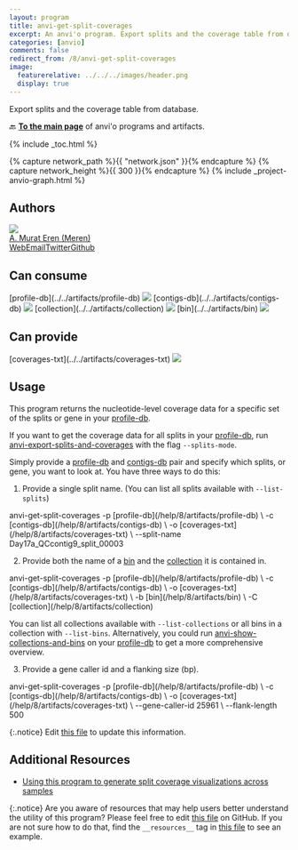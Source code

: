```yaml
---
layout: program
title: anvi-get-split-coverages
excerpt: An anvi'o program. Export splits and the coverage table from database.
categories: [anvio]
comments: false
redirect_from: /8/anvi-get-split-coverages
image:
  featurerelative: ../../../images/header.png
  display: true
---
```


Export splits and the coverage table from database.

🔙 **[To the main page](../../)** of anvi'o programs and artifacts.


{% include _toc.html %}
<div id="svg" class="subnetwork"></div>
{% capture network_path %}{{ "network.json" }}{% endcapture %}
{% capture network_height %}{{ 300 }}{% endcapture %}
{% include _project-anvio-graph.html %}


## Authors

<div class="anvio-person"><div class="anvio-person-info"><div class="anvio-person-photo"><img class="anvio-person-photo-img" src="../../images/authors/meren.jpg" /></div><div class="anvio-person-info-box"><a href="/people/meren" target="_blank"><span class="anvio-person-name">A. Murat Eren (Meren)</span></a><div class="anvio-person-social-box"><a href="http://merenlab.org" class="person-social" target="_blank"><i class="fa fa-fw fa-home"></i>Web</a><a href="mailto:a.murat.eren@gmail.com" class="person-social" target="_blank"><i class="fa fa-fw fa-envelope-square"></i>Email</a><a href="http://twitter.com/merenbey" class="person-social" target="_blank"><i class="fa fa-fw fa-twitter-square"></i>Twitter</a><a href="http://github.com/meren" class="person-social" target="_blank"><i class="fa fa-fw fa-github"></i>Github</a></div></div></div></div>



## Can consume


<p style="text-align: left" markdown="1"><span class="artifact-r">[profile-db](../../artifacts/profile-db) <img src="../../images/icons/DB.png" class="artifact-icon-mini" /></span> <span class="artifact-r">[contigs-db](../../artifacts/contigs-db) <img src="../../images/icons/DB.png" class="artifact-icon-mini" /></span> <span class="artifact-r">[collection](../../artifacts/collection) <img src="../../images/icons/COLLECTION.png" class="artifact-icon-mini" /></span> <span class="artifact-r">[bin](../../artifacts/bin) <img src="../../images/icons/BIN.png" class="artifact-icon-mini" /></span></p>


## Can provide


<p style="text-align: left" markdown="1"><span class="artifact-p">[coverages-txt](../../artifacts/coverages-txt) <img src="../../images/icons/TXT.png" class="artifact-icon-mini" /></span></p>


## Usage


This program returns the nucleotide-level coverage data for a specific set of the splits or gene in your <span class="artifact-n">[profile-db](/help/8/artifacts/profile-db)</span>. 

If you want to get the coverage data for all splits in your <span class="artifact-n">[profile-db](/help/8/artifacts/profile-db)</span>, run <span class="artifact-p">[anvi-export-splits-and-coverages](/help/8/programs/anvi-export-splits-and-coverages)</span> with the flag `--splits-mode`. 

Simply provide a <span class="artifact-n">[profile-db](/help/8/artifacts/profile-db)</span> and <span class="artifact-n">[contigs-db](/help/8/artifacts/contigs-db)</span> pair and specify which splits, or gene, you want to look at. You have three ways to do this: 

1.  Provide a single split name. (You can list all splits available with `--list-splits`)

<div class="codeblock" markdown="1">
anvi&#45;get&#45;split&#45;coverages &#45;p <span class="artifact&#45;n">[profile&#45;db](/help/8/artifacts/profile&#45;db)</span> \
                         &#45;c <span class="artifact&#45;n">[contigs&#45;db](/help/8/artifacts/contigs&#45;db)</span> \
                         &#45;o <span class="artifact&#45;n">[coverages&#45;txt](/help/8/artifacts/coverages&#45;txt)</span> \ 
                         &#45;&#45;split&#45;name Day17a_QCcontig9_split_00003
</div>


2. Provide both the name of a <span class="artifact-n">[bin](/help/8/artifacts/bin)</span> and the <span class="artifact-n">[collection](/help/8/artifacts/collection)</span> it is contained in. 

<div class="codeblock" markdown="1">
anvi&#45;get&#45;split&#45;coverages &#45;p <span class="artifact&#45;n">[profile&#45;db](/help/8/artifacts/profile&#45;db)</span> \
                         &#45;c <span class="artifact&#45;n">[contigs&#45;db](/help/8/artifacts/contigs&#45;db)</span> \
                         &#45;o <span class="artifact&#45;n">[coverages&#45;txt](/help/8/artifacts/coverages&#45;txt)</span> \ 
                         &#45;b <span class="artifact&#45;n">[bin](/help/8/artifacts/bin)</span> \
                         &#45;C <span class="artifact&#45;n">[collection](/help/8/artifacts/collection)</span>
</div>

You can list all collections available with `--list-collections` or all bins in a collection with `--list-bins`. Alternatively, you could run <span class="artifact-p">[anvi-show-collections-and-bins](/help/8/programs/anvi-show-collections-and-bins)</span> on your <span class="artifact-n">[profile-db](/help/8/artifacts/profile-db)</span> to get a more comprehensive overview. 

3. Provide a gene caller id and a flanking size (bp).

<div class="codeblock" markdown="1">
anvi&#45;get&#45;split&#45;coverages &#45;p <span class="artifact&#45;n">[profile&#45;db](/help/8/artifacts/profile&#45;db)</span> \
                         &#45;c <span class="artifact&#45;n">[contigs&#45;db](/help/8/artifacts/contigs&#45;db)</span> \
                         &#45;o <span class="artifact&#45;n">[coverages&#45;txt](/help/8/artifacts/coverages&#45;txt)</span> \ 
                         &#45;&#45;gene&#45;caller&#45;id 25961 \
                         &#45;&#45;flank&#45;length 500
</div>


{:.notice}
Edit [this file](https://github.com/merenlab/anvio/tree/master/anvio/docs/programs/anvi-get-split-coverages.md) to update this information.


## Additional Resources


* [Using this program to generate split coverage visualizations across samples](http://merenlab.org/2019/11/25/visualizing-coverages/#visualize-only-the-coverage-of-a-split-across-samples)


{:.notice}
Are you aware of resources that may help users better understand the utility of this program? Please feel free to edit [this file](https://github.com/merenlab/anvio/tree/master/bin/anvi-get-split-coverages) on GitHub. If you are not sure how to do that, find the `__resources__` tag in [this file](https://github.com/merenlab/anvio/blob/master/bin/anvi-interactive) to see an example.
